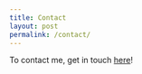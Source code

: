 ```yaml
---
title: Contact
layout: post
permalink: /contact/
---
```


To contact me, get in touch [here](mailto:oitee.codes@gmail.com)!